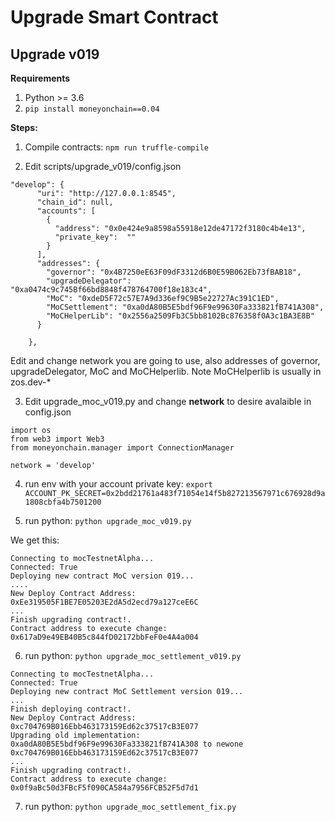 # Upgrade Smart Contract

## Upgrade v019

**Requirements**

1. Python >= 3.6
2. `pip install moneyonchain==0.04`

**Steps:**

 1. Compile contracts: `npm run truffle-compile`

 2. Edit scripts/upgrade_v019/config.json
 
```
"develop": {
      "uri": "http://127.0.0.1:8545",
      "chain_id": null,
      "accounts": [
        {
          "address": "0x0e424e9a8598a55918e12de47172f3180c4b4e13",
          "private_key":  ""
        }
      ],
      "addresses": {
        "governor": "0x4B7250eE63F09dF3312d6B0E59B062Eb73fBAB18",
        "upgradeDelegator": "0xa0474c9c745Bf66bd8848f478764700f18e183c4",
        "MoC": "0xdeD5F72c57E7A9d336ef9C9B5e22727Ac391C1ED",
        "MoCSettlement": "0xa0dA80B5E5bdf96F9e99630Fa333821fB741A308",
        "MoCHelperLib": "0x2556a2509Fb3C5bb8102Bc876358f0A3c1BA3E8B"
      }

    },
```

Edit and change network you are going to use, also addresses of governor, upgradeDelegator, MoC and MoCHelperlib. Note MoCHelperlib is usually in zos.dev-*

3. Edit upgrade_moc_v019.py and change **network** to desire avalaible in config.json

```
import os
from web3 import Web3
from moneyonchain.manager import ConnectionManager

network = 'develop' 
```

4. run env with your account private key: `export ACCOUNT_PK_SECRET=0x2bdd21761a483f71054e14f5b827213567971c676928d9a1808cbfa4b7501200`

5. run python: `python upgrade_moc_v019.py`

We get this:

```
Connecting to mocTestnetAlpha...
Connected: True
Deploying new contract MoC version 019...
....
New Deploy Contract Address: 0xEe319505F1BE7E05203E2dA5d2ecd79a127ceE6C
...
Finish upgrading contract!.
Contract address to execute change: 0x617aD9e49EB40B5c844fD02172bbFeF0e4A4a004
```

6. run python: `python upgrade_moc_settlement_v019.py`

```
Connecting to mocTestnetAlpha...
Connected: True
Deploying new contract MoC Settlement version 019...
...
Finish deploying contract!.
New Deploy Contract Address: 0xc704769B016Ebb463173159Ed62c37517cB3E077
Upgrading old implementation: 0xa0dA80B5E5bdf96F9e99630Fa333821fB741A308 to newone 0xc704769B016Ebb463173159Ed62c37517cB3E077
...
Finish upgrading contract!.
Contract address to execute change: 0x0f9aBc50d3FBcF5f090CA584a7956FCB52F5d7d1
```

7. run python: `python upgrade_moc_settlement_fix.py`

